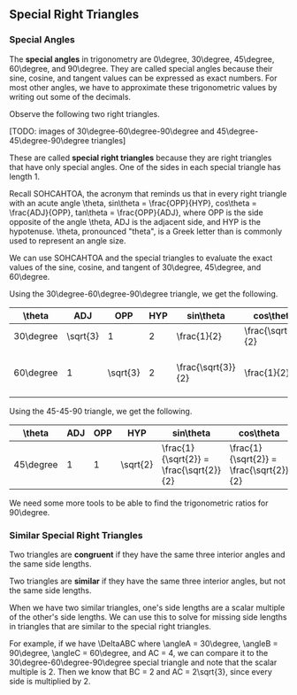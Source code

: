 Special Right Triangles
-------

### Special Angles

The **special angles** in trigonometry are 0\degree, 30\degree, 45\degree, 60\degree, and 90\degree. They are called special angles because their sine, cosine, and tangent values can be expressed as exact numbers. For most other angles, we have to approximate these trigonometric values by writing out some of the decimals.

Observe the following two right triangles.

[TODO: images of 30\degree-60\degree-90\degree and 45\degree-45\degree-90\degree triangles]

These are called **special right triangles** because they are right triangles that have only special angles. One of the sides in each special triangle has length 1.

Recall SOHCAHTOA, the acronym that reminds us that in every right triangle with an acute angle \theta, sin\theta = \frac{OPP}{HYP}, cos\theta = \frac{ADJ}{OPP}, tan\theta = \frac{OPP}{ADJ}, where OPP is the side opposite of the angle \theta, ADJ is the adjacent side, and HYP is the hypotenuse. \theta, pronounced "theta", is a Greek letter than is commonly used to represent an angle size.

We can use SOHCAHTOA and the special triangles to evaluate the exact values of the sine, cosine, and tangent of 30\degree, 45\degree, and 60\degree.

Using the 30\degree-60\degree-90\degree triangle, we get the following.

| \theta| ADJ | OPP | HYP | sin\theta| cos\theta| tan\theta|
| --- | --- | --- | --- | --- | --- | --- |
| 30\degree | \sqrt{3} | 1 | 2 | \frac{1}{2} | \frac{\sqrt{3}}{2} | \sqrt{3} |
| 60\degree | 1 | \sqrt{3} | 2 | \frac{\sqrt{3}}{2} | \frac{1}{2} | \fra{1}{\sqrt{3}} = \frac{\sqrt{3}}{3} |

Using the 45-45-90 triangle, we get the following.

| \theta| ADJ | OPP | HYP | sin\theta| cos\theta| tan\theta|
| --- | --- | --- | --- | --- | --- | --- |
| 45\degree | 1 | 1 | \sqrt{2} | \frac{1}{\sqrt{2}} = \frac{\sqrt{2}}{2} | \frac{1}{\sqrt{2}} = \frac{\sqrt{2}}{2} | 1 |

We need some more tools to be able to find the trigonometric ratios for 90\degree.


### Similar Special Right Triangles

Two triangles are **congruent** if they have the same three interior angles and the same side lengths.

Two triangles are **similar** if they have the same three interior angles, but not the same side lengths.

When we have two similar triangles, one's side lengths are a scalar multiple of the other's side lengths. We can use this to solve for missing side lengths in triangles that are similar to the special right triangles.

For example, if we have \DeltaABC where \angleA = 30\degree, \angleB = 90\degree, \angleC = 60\degree, and AC = 4, we can compare it to the 30\degree-60\degree-90\degree special triangle and note that the scalar multiple is 2. Then we know that BC = 2 and AC = 2\sqrt{3}, since every side is multiplied by 2.
